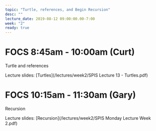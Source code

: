 ```yaml
---
topic: "Turtle, references, and Begin Recursion"
desc: ""
lecture_date: 2019-08-12 09:00:00.00-7:00
week: "2"
ready: true
---
```


# FOCS 8:45am - 10:00am (Curt)
Turtle and references

Lecture slides: [Turtles](/lectures/week2/SPIS Lecture 13 - Turtles.pdf)



# FOCS 10:15am - 11:30am (Gary)
Recursion

Lecture slides: [Recursion](/lectures/week2/SPIS Monday Lecture Week 2.pdf)

